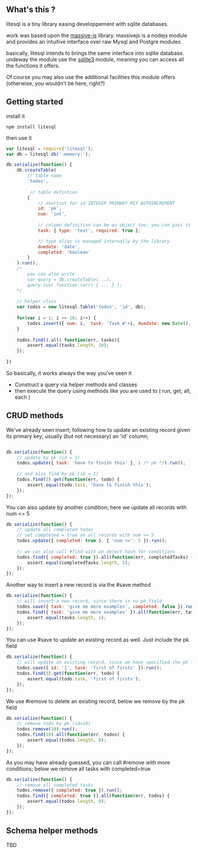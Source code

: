 ## What's this ?

litesql is a tiny library easing developpement with sqlite databases.

work was based upon the [massive-js][massive] library. massivejs is a nodejs module and provides an intuitive interface over raw Mysql and Postgre modules.

[massive]: https://github.com/robconery/massive-js

basically, litesql intends to brings the same interface into sqlite database. undeway the module use the [sqlite3][sqlite3] module, meaning you can access all the functions it offers.

[sqlite3]: https://github.com/mapbox/node-sqlite3

Of course you may also use the additional facilities this module offers (otherwise, you wouldn't be here, right?)

## Getting started

install it
```
npm install litesql
```

then use it
```javascript
var litesql = require('litesql');
var db = litesql.db(':memory:');

db.serialize(function() {
    db.createTable(
        // table name
        'todos', 
        
         // table defintion
        {   
            // shortcut for id INTEGER PRIMARY KEY AUTOINCREMENT                                           
            id: 'pk',    
            num: 'int',
            
            // column definition can be an object too; you can pass it also 'unique: true'
            task: { type: 'text', required: true },  

            // type alias is managed internally by the library
            duedate: 'date',
            completed: 'boolean'                        
        }
    ).run();
    /*
        you can also write
        var query = db.createTable(...);
        query.run( function (err) { ... } );
    */
    
    // helper class
    var todos = new litesql.Table('todos', 'id', db);
    
    for(var i = 1; i <= 10; i++) {
        todos.insert({ num: i,  task: 'Task #'+i, duedate: new Date(), completed: false }).run();
    }
    
    todos.find().all( function(err, tasks){        
        assert.equal(tasks.length, 10);    
    });
    
})
```
So basically, it works always the way you've seen it
- Construct a query via helper methods and classes
- then execute the query using methods like you are used to ( run, get, all, each )

## CRUD methods

We've already seen insert; following how to update an existing record given its primary key; usually (but not necessary) an 'id' column;
```javascript

db.serialize(function() {
    // update by pk (id = 1)
    todos.update({ task: 'have to finish this' }, 1 /* pk */).run();
    
    // and also find by pk (id = 1)
    todos.find(1).get(function(err, todo) {
        assert.equal(todo.task, 'have to finish this');
    });
});
```
You can also update by another condition; here we update all records with num <= 5
```javascript
db.serialize(function() {
    // update all completed todos
    // set compteted = true on all records with num <= 5
    todos.update({ completed: true }, { 'num <=': 5 }).run();
    
    // we can also call #find with an object hash for conditions
    todos.find({ completed: true }).all(function(err, completedTasks) {
        assert.equal(completedTasks.length, 5);        
    });
});
```
Another way to insert a new record is via the #save method
```javascript
db.serialize(function() {
    // will insert a new record, since there is no pk field
    todos.save({ task: 'give me more examples', completed: false }).run();
    todos.find({ task: 'give me more examples' }).all(function(err, tasks) {
        assert.equal(tasks.length, 1);       
    });
});
```

You can use #save to update an existing record as well. Just include the pk field
```javascript
db.serialize(function() {
    // will update an existing record, since we have specified the pk field
    todos.save({ id: '1', task: 'first of firsts' }).run();
    todos.find(1).get(function(err, todo) {
        assert.equal(todo.task, 'first of firsts');       
    });
});
```
We use #remove to delete an existing record; below we remove by the pk field
```javascript
db.serialize(function() {
    // remove todo by pk (id=10)
    todos.remove(10).run();
    todos.find(10).all(function(err, todos) {
        assert.equal(todos.length, 0);        
    });
});
```
As you may have already guessed, you can call #remove with more conditions; below we remove all tasks with completed=true
```javascript
db.serialize(function() {
    // remove all completed tasks    
    todos.remove({ completed: true }).run();
    todos.find({ completed: true }).all(function(err, todos) {
        assert.equal(todos.length, 0);       
    });
});
```
## Schema helper methods
TBD

